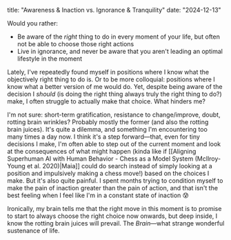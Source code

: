 title: "Awareness & Inaction vs. Ignorance & Tranquility"
date: "2024-12-13"

Would you rather:
- Be aware of the *right* thing to do in every moment of your life, but often not be able to choose those right actions  
- Live in ignorance, and never be aware that you aren't leading an optimal lifestyle in the moment

Lately, I've repeatedly found myself in positions where I know what the objectively right thing to do is. Or to be more colloquial: positions where I know what a better version of me would do. Yet, despite being aware of the decision I *should* (is doing the right thing always truly the right thing to do?) make, I often struggle to actually make that choice. What hinders me?

I'm not sure: short-term gratification, resistance to change/improve, doubt, rotting brain wrinkles? Probably mostly the former (and also the rotting brain juices). It's quite a dilemma, and something I'm encountering too many times a day now. I think it's a step forward—that, even for tiny decisions I make, I'm often able to step out of the current moment and look at the consequences of what might happen (kinda like if [[Aligning Superhuman AI with Human Behavior - Chess as a Model System (McIlroy-Young et al. 2020)|Maia]] could do search instead of simply looking at a position and impulsively making a chess move!) based on the choices I make. But it's also quite painful. I spent months trying to condition myself to make the pain of inaction greater than the pain of action, and that isn't the best feeling when I feel like I'm in a constant state of inaction 😰

Ironically, my brain tells me that the right move in this moment is to promise to start to always choose the right choice now onwards, but deep inside, I know the rotting brain juices will prevail. The *Brain*—what strange wonderful sustenance of life.
